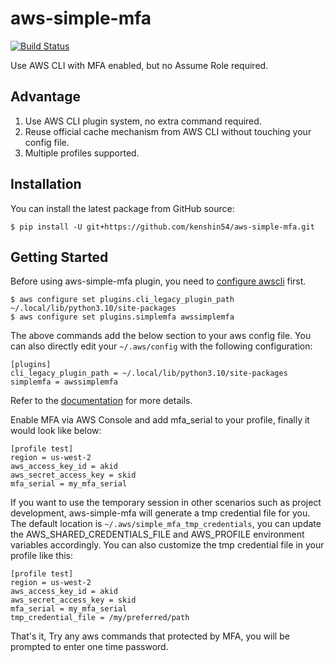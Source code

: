 # aws-simple-mfa

[![Build Status](https://travis-ci.org/kenshin54/aws-simple-mfa.svg?branch=master)](https://travis-ci.org/kenshin54/aws-simple-mfa)
   
Use AWS CLI with MFA enabled, but no Assume Role required.

## Advantage

1. Use AWS CLI plugin system, no extra command required.
2. Reuse official cache mechanism from AWS CLI without touching your config file.
3. Multiple profiles supported.

## Installation

You can install the latest package from GitHub source:

    $ pip install -U git+https://github.com/kenshin54/aws-simple-mfa.git

## Getting Started

Before using aws-simple-mfa plugin, you need to [configure awscli](https://docs.aws.amazon.com/cli/latest/userguide/cli-chap-configure.html) first.

    $ aws configure set plugins.cli_legacy_plugin_path  ~/.local/lib/python3.10/site-packages
    $ aws configure set plugins.simplemfa awssimplemfa
    
The above commands add the below section to your aws config file. You can also directly edit your `~/.aws/config` with the following configuration:

    [plugins]
    cli_legacy_plugin_path = ~/.local/lib/python3.10/site-packages
    simplemfa = awssimplemfa
    
Refer to the [documentation](https://docs.aws.amazon.com/cli/latest/userguide/cliv2-migration-changes.html#cliv2-migration-profile-plugins) for more details.

Enable MFA via AWS Console and add mfa_serial to your profile, finally it would look like below:

    [profile test]
    region = us-west-2
    aws_access_key_id = akid
    aws_secret_access_key = skid
    mfa_serial = my_mfa_serial
    
If you want to use the temporary session in other scenarios such as project development, aws-simple-mfa will generate a tmp credential file for you. The default location is `~/.aws/simple_mfa_tmp_credentials`, you can update the AWS_SHARED_CREDENTIALS_FILE and AWS_PROFILE environment variables accordingly. You can also customize the tmp credential file in your profile like this:
  
    [profile test]
    region = us-west-2
    aws_access_key_id = akid
    aws_secret_access_key = skid
    mfa_serial = my_mfa_serial
    tmp_credential_file = /my/preferred/path
    
That's it, Try any aws commands that protected by MFA, you will be prompted to enter one time password.
